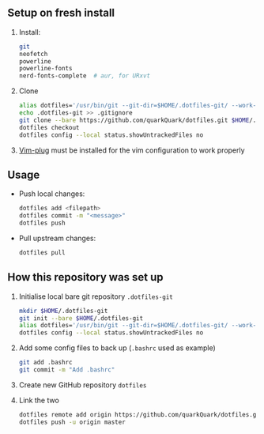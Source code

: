 ## Setup on fresh install

1.  Install:
    ````bash
    git
    neofetch
    powerline
    powerline-fonts
    nerd-fonts-complete  # aur, for URxvt
    ````

2.  Clone

    ````bash
    alias dotfiles='/usr/bin/git --git-dir=$HOME/.dotfiles-git/ --work-tree=$HOME'
    echo .dotfiles-git >> .gitignore
    git clone --bare https://github.com/quarkQuark/dotfiles.git $HOME/.dotfiles-git
    dotfiles checkout
    dotfiles config --local status.showUntrackedFiles no
    ````
    
3.  [Vim-plug](https://github.com/junegunn/vim-plug) must be installed for the vim configuration to work properly

## Usage

*   Push local changes:
    ````bash
    dotfiles add <filepath>
    dotfiles commit -m "<message>"
    dotfiles push
    ````
*   Pull upstream changes:
    ````bash
    dotfiles pull
    ````

## How this repository was set up

1.  Initialise local bare git repository `.dotfiles-git`

    ````bash
    mkdir $HOME/.dotfiles-git
    git init --bare $HOME/.dotfiles-git
    alias dotfiles='/usr/bin/git --git-dir=$HOME/.dotfiles-git/ --work-tree=$HOME'
    dotfiles config --local status.showUntrackedFiles no
    ````

2.  Add some config files to back up (`.bashrc` used as example)

    ````bash
    git add .bashrc
    git commit -m "Add .bashrc"
    ````

3.  Create new GitHub repository `dotfiles`

4.  Link the two

    ````bash
    dotfiles remote add origin https://github.com/quarkQuark/dotfiles.git
    dotfiles push -u origin master
    ````
